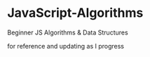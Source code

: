 # JavaScript-Algorithms
Beginner JS Algorithms & Data Structures

for reference and updating as I progress
